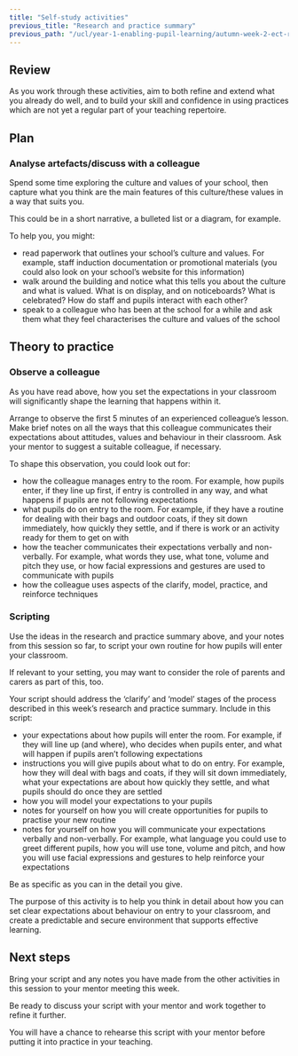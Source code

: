 ```yaml
---
title: "Self-study activities"
previous_title: "Research and practice summary"
previous_path: "/ucl/year-1-enabling-pupil-learning/autumn-week-2-ect-research-and-practice-summary"
---
```


## Review

As you work through these activities, aim to both refine and extend what you already do well, and to build your skill and confidence in using practices which are not yet a regular part of your teaching repertoire.

## Plan

### Analyse artefacts/discuss with a colleague

Spend some time exploring the culture and values of your school, then capture what you think are the main features of this culture/these values in a way that suits you. 

This could be in a short narrative, a bulleted list or a diagram, for example.

To help you, you might:

* read paperwork that outlines your school’s culture and values. For example, staff induction documentation or promotional materials (you could also look on your school’s website for this information)
* walk around the building and notice what this tells you about the culture and what is valued. What is on display, and on noticeboards? What is celebrated? How do staff and pupils interact with each other?
* speak to a colleague who has been at the school for a while and ask them what they feel characterises the culture and values of the school

## Theory to practice

### Observe a colleague

As you have read above, how you set the expectations in your classroom will significantly shape the learning that happens within it. 

Arrange to observe the first 5 minutes of an experienced colleague’s lesson. Make brief notes on all the ways that this colleague communicates their expectations about attitudes, values and behaviour in their classroom. Ask your mentor to suggest a suitable colleague, if necessary.

To shape this observation, you could look out for:

* how the colleague manages entry to the room. For example, how pupils enter, if they line up first, if entry is controlled in any way, and what happens if pupils are not following expectations
* what pupils do on entry to the room. For example, if they have a routine for dealing with their bags and outdoor coats, if they sit down immediately, how quickly they settle, and if there is work or an activity ready for them to get on with
* how the teacher communicates their expectations verbally and non-verbally. For example, what words they use,  what tone, volume and pitch they use, or how facial expressions and gestures are used to communicate with pupils
* how the colleague uses aspects of the clarify, model, practice, and reinforce techniques

### Scripting

Use the ideas in the research and practice summary above, and your notes from this session so far, to script your own routine for how pupils will enter your classroom. 

If relevant to your setting, you may want to consider the role of parents and carers as part of this, too.

Your script should address the ‘clarify’ and ‘model’ stages of the process described in this week’s research and practice summary. Include in this script:

* your expectations about how pupils will enter the room. For example, if they will  line up (and where), who decides when pupils enter, and what will happen if pupils aren’t following expectations
* instructions you will give pupils about what to do on entry. For example, how they will deal with bags and coats, if they will sit down immediately, what your expectations are about how quickly they settle, and what pupils should do once they are settled
* how you will model your expectations to your pupils
* notes for yourself on how you will create opportunities for pupils to practise your new routine
* notes for yourself on how you will communicate your expectations verbally and non-verbally. For example, what language you could use to greet different pupils, how you will use tone, volume and pitch, and how you will use facial expressions and gestures to help reinforce your expectations

Be as specific as you can in the detail you give. 

The purpose of this activity is to help you think in detail about how you can set clear expectations about behaviour on entry to your classroom, and create a predictable and secure environment that supports effective learning.

## Next steps

Bring your script and any notes you have made from the other activities in this session to your mentor meeting this week. 

Be ready to discuss your script with your mentor and work together to refine it further. 

You will have a chance to rehearse this script with your mentor before putting it into practice in your teaching.
